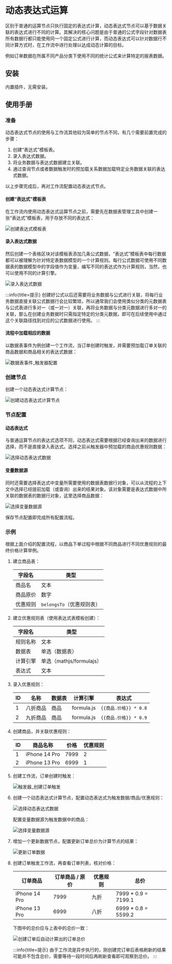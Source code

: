 # 动态表达式运算

区别于普通的运算节点只执行固定的表达式计算，动态表达式节点可以基于数据关联的表达式进行不同的计算。其解决的核心问题是由于普通的公式字段针对数据表所有数据行都只能使用同一个固定公式进行计算，而动态表达式可以针对数据行不同计算方式时，在工作流中进行处理以达成动态计算的目标。

例如订单数据在所属不同产品分类下使用不同的统计公式来计算特定的报表数据。

## 安装

内置插件，无需安装。

## 使用手册

### 准备

动态表达式节点的使用与工作流其他较为简单的节点不同，有几个需要前置完成的步骤：

1. 创建“表达式”模板表。
2. 录入表达式数据。
3. 将业务数据与表达式数据建立关联。
4. 通过查询节点或者数据触发时的预加载关系数据加载特定业务数据关联的表达式数据。

以上步骤完成后，再对工作流配置动态表达式节点。

#### 创建“表达式”模板表

在工作流内使用动态表达式运算节点之前，需要先在数据表管理工具中创建一张“表达式”模板表，用于存放不同的表达式：

![创建表达式模板表](./9964baff-d53d-4f2c-8906-c76e65fe4fe1.png)

#### 录入表达式数据

然后创建一个表格区块对该模板表添加几条公式数据，“表达式”模板表中每行数据都可以被理解为针对特定表数据模型的一个计算规则。每行公式数据可使用不同数据表的数据模型中的字段值作为变量，编写不同的表达式作为计算规则，当然，也可以使用不同的计算引擎。

![录入表达式数据](./2da91177-fa8e-473d-9335-7dcae59b3fb6.png)

:::info{title=提示}
创建好公式以后还需要将业务数据与公式进行关联，将每行业务数据直接关联公式数据行会比较繁琐，所以通常我们会使用类似分类的元数据表与公式表进行多对一（或一对一）关联，再将业务数据与分类元数据进行多对一的关联，那么在创建业务数据时只需指定特定的分类元数据，即可在后续使用中通过这个关联路径找到对应的公式数据进行使用。
:::

#### 流程中加载相应的数据

以数据表事件为例创建一个工作流，当订单创建时触发，并需要预加载订单关联的商品数据和商品相关的表达式数据：

![数据表事件_触发器配置](./72002a76-d3bc-46dc-b355-bc3b5cf0c314.png)

### 创建节点

创建一个动态表达式计算节点：

![创建动态表达式计算节点](./52e5273e-362c-4558-9c61-5dad00dcc2a1.png)

### 节点配置

#### 动态表达式

与普通运算节点的表达式选项不同，动态表达式需要根据已经查询出来的数据进行选择，而不是直接录入表达式。选择之前从触发器中预加载的商品优惠规则数据：

![选择动态表达式数据](./7521d0e3-bfad-401e-b3f8-66563c108d05.png)

#### 变量数据源

同时还需要选择表达式中变量所需要使用的数据表数据行对象，可以从流程的上下文中选择已经提前加载（或查询）出来的结果对象。该对象需要是表达式数据中所关联的数据表的数据行对象，这里选择商品数据：

![选择变量数据源](./8f73a5cc-9405-465b-aa4b-280a457f9553.png)

保存节点配置即完成所有配置流程。

### 示例

根据上面介绍的配置流程，以商品下单过程中根据不同商品进行不同优惠规则的最终价格计算举例。

1.  建立商品表：

    | 字段名   | 类型                      |
    | -------- | ------------------------- |
    | 商品名   | 文本                      |
    | 商品原价 | 数字                      |
    | 优惠规则 | `belongsTo`（优惠规则表） |

2.  建立优惠规则表（使用表达式表模板创建）：

    | 字段名   | 类型                     |
    | -------- | ------------------------ |
    | 规则名称 | 文本                     |
    | 数据表   | 单选（数据表）           |
    | 计算引擎 | 单选（mathjs/formulajs） |
    | 表达式   | 文本                     |

3.  录入优惠规则：

    | ID  | 名称     | 数据表 | 计算引擎   | 表达式                |
    | --- | -------- | ------ | ---------- | --------------------- |
    | 1   | 八折商品 | 商品   | formula.js | `{{商品.价格}} * 0.8` |
    | 2   | 九折商品 | 商品   | formula.js | `{{商品.价格}} * 0.9` |

4.  创建商品，并关联优惠规则：

    | ID  | 商品名称      | 价格 | 优惠规则 |
    | --- | ------------- | ---- | -------- |
    | 1   | iPhone 14 Pro | 7999 | 2        |
    | 2   | iPhone 13 Pro | 6999 | 1        |

5.  创建工作流，订单创建时触发：

    ![触发器_创建订单触发](./72002a76-d3bc-46dc-b355-bc3b5cf0c314.png)

6.  创建一个动态表达式计算节点，配置动态表达式为触发数据/商品/优惠规则：

    ![选择动态表达式数据](./7521d0e3-bfad-401e-b3f8-66563c108d05.png)

    配置变量数据源为触发数据中的商品：

    ![选择变量数据源](./8f73a5cc-9405-465b-aa4b-280a457f9553.png)

7.  增加一个更新数据节点，配置更新订单总价为计算节点的结果：

    ![更新订单数据](./b79bf191-fd4e-49d6-b492-a03181fc92ca.png)

8.  创建订单触发工作流，再查看订单列表，核对价格：

    | 订单商品      | 订单商品 / 原价 | 优惠规则 | 总价                 |
    | ------------- | --------------- | -------- | -------------------- |
    | iPhone 14 Pro | 7999            | 九折     | 7999 \* 0.9 = 7199.1 |
    | iPhone 13 Pro | 6999            | 八折     | 6999 \* 0.8 = 5599.2 |

    下图中的总价应与上表中的总价一致：

    ![创建订单后自动计算出的订单总价](./748f7a1e-bd21-46e5-bc99-f6d6ccee8eeb.png)

    :::info{title=提示}
    由于工作流是异步执行的，刚创建完订单后表格刷新的结果可能并不包含总价，需要等待一段时间后再刷新查看即可观察到总价。
    :::
